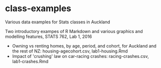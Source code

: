 # class-examples
Various data examples for Stats classes in Auckland

Two introductory exampes of R Markdown and various graphics and modelling features, STATS 762, Lab 1, 2016
* Owning vs renting homes, by age, period, and cohort, for Auckland and the rest of NZ: housing-agecohort.csv, lab1-housing.Rmd
* Impact of 'crushing' law on car-racing crashes: racing-crashes.csv, lab1-crashes.Rmd

